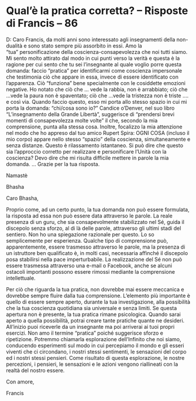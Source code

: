 # Qual’è la pratica corretta? – Risposte di Francis – 86

D: Caro Francis, da molti anni sono interessato agli insegnamenti della non-dualità e sono stato sempre più assorbito in essi. Amo la “tua” personificazione della coscienza-consapevolezza che noi tutti siamo. Mi sento molto attirato dal modo in cui punti verso la verità e questa è la ragione per cui sento che tu sei l’insegnante al quale voglio porre questa domanda: faccio “pratica” per identificarmi come coscienza impersonale che testimonia ciò che appare in essa, invece di essere identificato con l’apparenza. Ciò “funziona” bene specialmente con le cosiddette emozioni negative. Ho notato che ciò che … vede la rabbia, non è arrabbiato; ciò che …vede la paura non è spaventato; ciò che …vede la tristezza non è triste …. e così via. Quando faccio questo, esso mi porta allo stesso spazio in cui mi porta la domanda: “chi/cosa sono io?” Candice o’Denver, nel suo libro “L’insegnamento della Grande Libertà”, suggerisce di “prendersi brevi momenti di consapevolezza molte volte” il che, secondo la mia comprensione, punta alla stessa cosa. Inoltre, focalizzo la mia attenzione nel modo che ho appreso dal tuo amico Rupert Spira: OGNI COSA (incluso il mio corpo) appare nello stesso “spazio” della coscienza, simultaneamente e senza distanze. Questo è rilassamento istantaneo. Si può dire che questo sia l’approccio corretto per realizzare e personificare l’Unità con la coscienza? Devo dire che mi risulta difficile mettere in parole la mia domanda. … Grazie per la tua risposta.

Namastè

Bhasha

Caro Bhasha,

Proprio come, ad un certo punto, la tua domanda non può essere formulata, la risposta ad essa non può essere data attraverso le parole. La reale presenza di un guru, che sia consapevolmente stabilizzato nel Sé, guida il discepolo senza sforzo, al di là delle parole, attraverso gli ultimi stadi del sentiero. Non ho una spiegazione razionale per questo. Lo so semplicemente per esperienza. Qualche tipo di comprensione può, apparentemente, essere trasmesso attraverso le parole, ma la presenza di un istruttore ben qualificato è, in molti casi, necessaria affinché il discepolo posa stabilirsi nella pace imperturbabile. La realizzazione del Sé non può essere trasmessa attraverso una e-mail o Facebook, anche se alcuni ostacoli importanti possono essere rimossi mediante la comprensione intellettuale.

Per ciò che riguarda la tua pratica, non dovrebbe mai essere meccanica e dovrebbe sempre fluire dalla tua comprensione. L’elemento più importante è quello di essere sempre aperto, durante la tua investigazione, alla possibilità che la tua coscienza quotidiana sia universale e senza limiti. Se questa apertura non è presente, la tua pratica rimane psicologica. Quando sarai aperto a quella possibilità, potrai creare tante pratiche quante ne desideri. All’inizio puoi riceverle da un insegnante ma poi arriverai ai tuoi propri esercizi. Non amo il termine “pratica” poiché suggerisce sforzo e ripetizione. Potremmo chiamarla esplorazione dell’Infinito che noi siamo, conducendo esperimenti sul modo in cui percepiamo il mondo e gli esseri viventi che ci circondano, i nostri stessi sentimenti, le sensazioni del corpo ed i nostri stessi pensieri. Come risultato di questa esplorazione, le nostre percezioni, i pensieri, le sensazioni e le azioni vengono riallineati con la realtà del nostro essere.

Con amore,

Francis

